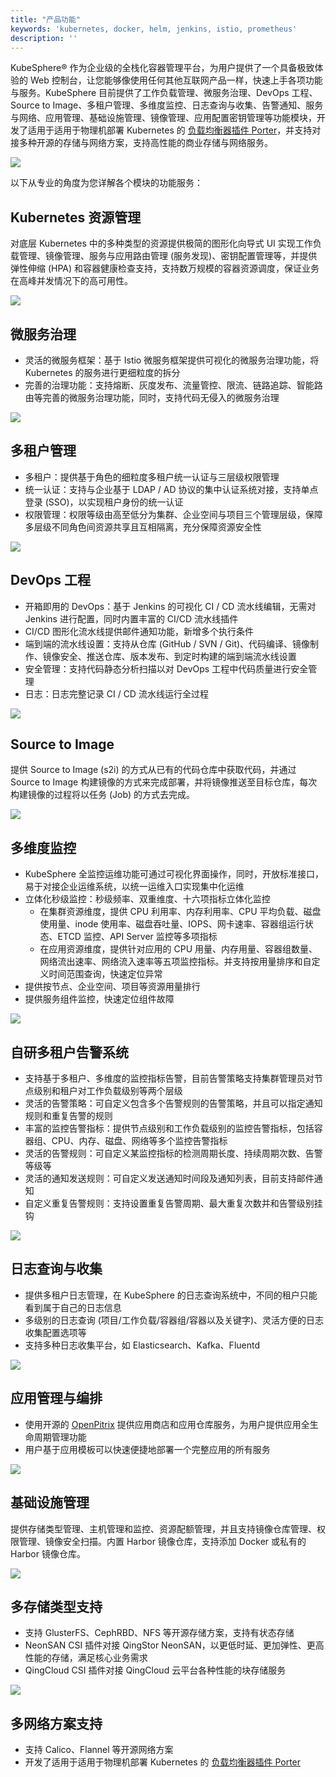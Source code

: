 ```yaml
---
title: "产品功能"
keywords: 'kubernetes, docker, helm, jenkins, istio, prometheus'
description: ''
---
```


KubeSphere®️ 作为企业级的全栈化容器管理平台，为用户提供了一个具备极致体验的 Web 控制台，让您能够像使用任何其他互联网产品一样，快速上手各项功能与服务。KubeSphere 目前提供了工作负载管理、微服务治理、DevOps 工程、Source to Image、多租户管理、多维度监控、日志查询与收集、告警通知、服务与网络、应用管理、基础设施管理、镜像管理、应用配置密钥管理等功能模块，开发了适用于适用于物理机部署 Kubernetes 的 [负载均衡器插件 Porter](https://github.com/kubesphere/porter)，并支持对接多种开源的存储与网络方案，支持高性能的商业存储与网络服务。

![](https://pek3b.qingstor.com/kubesphere-docs/png/20190910181452.png)

以下从专业的角度为您详解各个模块的功能服务：

## Kubernetes 资源管理  

对底层 Kubernetes 中的多种类型的资源提供极简的图形化向导式 UI 实现工作负载管理、镜像管理、服务与应用路由管理 (服务发现)、密钥配置管理等，并提供弹性伸缩 (HPA) 和容器健康检查支持，支持数万规模的容器资源调度，保证业务在高峰并发情况下的高可用性。

![](https://pek3b.qingstor.com/kubesphere-docs/png/20190910172549.png)

## 微服务治理

- 灵活的微服务框架：基于 Istio 微服务框架提供可视化的微服务治理功能，将 Kubernetes 的服务进行更细粒度的拆分
- 完善的治理功能：支持熔断、灰度发布、流量管控、限流、链路追踪、智能路由等完善的微服务治理功能，同时，支持代码无侵入的微服务治理

![](https://pek3b.qingstor.com/kubesphere-docs/png/20190910172646.png)

## 多租户管理

- 多租户：提供基于角色的细粒度多租户统一认证与三层级权限管理
- 统一认证：支持与企业基于 LDAP / AD 协议的集中认证系统对接，支持单点登录 (SSO)，以实现租户身份的统一认证
- 权限管理：权限等级由高至低分为集群、企业空间与项目三个管理层级，保障多层级不同角色间资源共享且互相隔离，充分保障资源安全性

![](https://pek3b.qingstor.com/kubesphere-docs/png/20190910173854.png)

## DevOps 工程

- 开箱即用的 DevOps：基于 Jenkins 的可视化 CI / CD 流水线编辑，无需对 Jenkins 进行配置，同时内置丰富的 CI/CD 流水线插件
- CI/CD 图形化流水线提供邮件通知功能，新增多个执行条件
- 端到端的流水线设置：支持从仓库 (GitHub / SVN / Git)、代码编译、镜像制作、镜像安全、推送仓库、版本发布、到定时构建的端到端流水线设置
- 安全管理：支持代码静态分析扫描以对 DevOps 工程中代码质量进行安全管理
- 日志：日志完整记录 CI / CD 流水线运行全过程

![](https://pek3b.qingstor.com/kubesphere-docs/png/20190910175008.png)

## Source to Image 

提供 Source to Image (s2i) 的方式从已有的代码仓库中获取代码，并通过 Source to Image 构建镜像的方式来完成部署，并将镜像推送至目标仓库，每次构建镜像的过程将以任务 (Job) 的方式去完成。

![](https://pek3b.qingstor.com/kubesphere-docs/png/20190910175316.png)

## 多维度监控

- KubeSphere 全监控运维功能可通过可视化界面操作，同时，开放标准接口，易于对接企业运维系统，以统一运维入口实现集中化运维
- 立体化秒级监控：秒级频率、双重维度、十六项指标立体化监控
    - 在集群资源维度，提供 CPU 利用率、内存利用率、CPU 平均负载、磁盘使用量、inode 使用率、磁盘吞吐量、IOPS、网卡速率、容器组运行状态、ETCD 监控、API Server 监控等多项指标
    - 在应用资源维度，提供针对应用的 CPU 用量、内存用量、容器组数量、网络流出速率、网络流入速率等五项监控指标。并支持按用量排序和自定义时间范围查询，快速定位异常
- 提供按节点、企业空间、项目等资源用量排行
- 提供服务组件监控，快速定位组件故障

![](https://pek3b.qingstor.com/kubesphere-docs/png/20190910175413.png)

## 自研多租户告警系统

- 支持基于多租户、多维度的监控指标告警，目前告警策略支持集群管理员对节点级别和租户对工作负载级别等两个层级
- 灵活的告警策略：可自定义包含多个告警规则的告警策略，并且可以指定通知规则和重复告警的规则
- 丰富的监控告警指标：提供节点级别和工作负载级别的监控告警指标，包括容器组、CPU、内存、磁盘、网络等多个监控告警指标
- 灵活的告警规则：可自定义某监控指标的检测周期长度、持续周期次数、告警等级等
- 灵活的通知发送规则：可自定义发送通知时间段及通知列表，目前支持邮件通知
- 自定义重复告警规则：支持设置重复告警周期、最大重复次数并和告警级别挂钩

![](https://pek3b.qingstor.com/kubesphere-docs/png/20190910175703.png)

## 日志查询与收集

- 提供多租户日志管理，在 KubeSphere 的日志查询系统中，不同的租户只能看到属于自己的日志信息
- 多级别的日志查询 (项目/工作负载/容器组/容器以及关键字)、灵活方便的日志收集配置选项等
- 支持多种日志收集平台，如 Elasticsearch、Kafka、Fluentd

![](https://pek3b.qingstor.com/kubesphere-docs/png/20190910175920.png)


## 应用管理与编排

- 使用开源的 [OpenPitrix](https://openpitrix.io) 提供应用商店和应用仓库服务，为用户提供应用全生命周期管理功能
- 用户基于应用模板可以快速便捷地部署一个完整应用的所有服务

![](https://pek3b.qingstor.com/kubesphere-docs/png/20190910180651.png)

## 基础设施管理 

提供存储类型管理、主机管理和监控、资源配额管理，并且支持镜像仓库管理、权限管理、镜像安全扫描。内置 Harbor 镜像仓库，支持添加 Docker 或私有的 Harbor 镜像仓库。

![](https://pek3b.qingstor.com/kubesphere-docs/png/20190910180741.png)

## 多存储类型支持

- 支持 GlusterFS、CephRBD、NFS 等开源存储方案，支持有状态存储
- NeonSAN CSI 插件对接 QingStor NeonSAN，以更低时延、更加弹性、更高性能的存储，满足核心业务需求
- QingCloud CSI 插件对接 QingCloud 云平台各种性能的块存储服务

![](https://pek3b.qingstor.com/kubesphere-docs/png/20190910180539.png)

## 多网络方案支持

- 支持 Calico、Flannel 等开源网络方案
- 开发了适用于适用于物理机部署 Kubernetes 的 [负载均衡器插件 Porter](https://github.com/kubesphere/porter)
